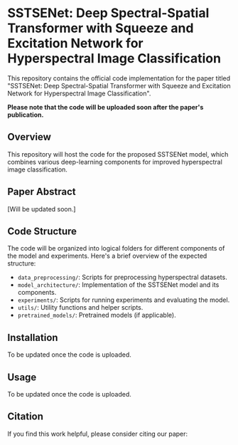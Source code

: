 # SSTSENet: Deep Spectral-Spatial Transformer with Squeeze and Excitation Network for Hyperspectral Image Classification

This repository contains the official code implementation for the paper titled "SSTSENet: Deep Spectral-Spatial Transformer with Squeeze and Excitation Network for Hyperspectral Image Classification".

**Please note that the code will be uploaded soon after the paper's publication.**

## Overview

This repository will host the code for the proposed SSTSENet model, which combines various deep-learning components for improved hyperspectral image classification. 

## Paper Abstract

[Will be updated soon.]

## Code Structure

The code will be organized into logical folders for different components of the model and experiments. Here's a brief overview of the expected structure:

- `data_preprocessing/`: Scripts for preprocessing hyperspectral datasets.
- `model_architecture/`: Implementation of the SSTSENet model and its components.
- `experiments/`: Scripts for running experiments and evaluating the model.
- `utils/`: Utility functions and helper scripts.
- `pretrained_models/`: Pretrained models (if applicable).

## Installation

To be updated once the code is uploaded.

## Usage

To be updated once the code is uploaded.

## Citation

If you find this work helpful, please consider citing our paper:


